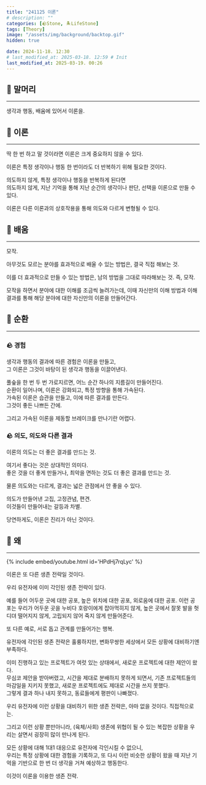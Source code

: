 ```yaml
---
title: "241125 이론"
# description: ""
categories: [🪨Stone, 🏝️LifeStone]
tags: [Theory]
image: "/assets/img/background/backtop.gif"
hidden: true

date: 2024-11-18. 12:30
# last_modified_at: 2025-03-18. 12:59 # Init
last_modified_at: 2025-03-19. 00:26
---
```


## 🗿 말머리

---

생각과 행동, 배움에 있어서 이론을.

## 🗿 이론

---

딱 한 번 하고 말 것이라면 이론은 크게 중요하지 않을 수 있다.  

이론은 특정 생각이나 행동 한 번이라도 더 반복하기 위해 필요한 것이다.  

의도하지 않게, 특정 생각이나 행동을 반복하게 된다면  
의도하지 않게, 지난 기억을 통해 지난 순간의 생각이나 판단, 선택을 이론으로 만들 수 있다.  

이론은 다른 이론과의 상호작용을 통해 의도와 다르게 변형될 수 있다.  

## 🗿 배움

---

모작.  

아무것도 모르는 분야를 효과적으로 배울 수 있는 방법은, 결국 직접 해보는 것.  

이를 더 효과적으로 만들 수 있는 방법은, 남의 방법을 그대로 따라해보는 것. 즉, 모작.  

모작을 하면서 분야에 대한 이해를 조금씩 늘려가는데, 이때 자신만의 이해 방법과 이해 결과를 통해 해당 분야에 대한 자신만의 이론을 만들어간다.  

## 🗿 순환

---

### 🪨 경험

생각과 행동의 결과에 따른 경험은 이론을 만들고,  
그 이론은 그것이 바탕이 된 생각과 행동을 이끌어낸다.  

풀숲을 한 번 두 번 가로지르면, 어느 순간 하나의 지름길이 만들어진다.  
순환이 일어나며, 이론은 강화되고, 특정 방향을 통해 가속된다.  
가속된 이론은 습관을 만들고, 이에 따른 결과를 만든다.  
그것이 좋든 나쁘든 간에.  

그리고 가속된 이론을 제동할 브레이크를 만나기란 어렵다.  

### 🪨 의도, 의도와 다른 결과

이론의 의도는 더 좋은 결과를 만드는 것.  

여기서 좋다는 것은 상대적인 의미다.  
좋은 것을 더 좋게 만들거나, 최악을 면하는 것도 더 좋은 결과를 만드는 것.  

물론 의도와는 다르게, 결과는 넓은 관점에서 안 좋을 수 있다.  

의도가 만들어낸 고집, 고정관념, 편견.  
이것들이 만들어내는 갈등과 차별.  

당연하게도, 이론은 진리가 아닌 것이다.  

## 🗿 왜

---

{% include embed/youtube.html id='HPdHj7rqLyc' %}

이론은 또 다른 생존 전략일 것이다.  

우리 유전자에 이미 각인된 생존 전략이 있다.  

예를 들어 어두운 곳에 대한 공포, 높은 위치에 대한 공포, 외로움에 대한 공포.
이런 공포는 우리가 어두운 곳을 누비다 호랑이에게 잡아먹히지 않게, 높은 곳에서 잘못 발을 헛디뎌 떨어지지 않게, 고립되지 않어 죽지 않게 만들어준다.  

또 다른 예로, 서로 돕고 관계를 만들어가는 행복.  

유전자에 각인된 생존 전략은 훌륭하지만, 변화무쌍한 세상에서 모든 상황에 대비하기엔 부족하다.  

이미 진행하고 있는 프로젝트가 여럿 있는 상태에서, 새로운 프로젝트에 대한 제안이 왔다.  
무심코 제안을 받아버렸고, 시간을 제대로 분배하지 못하게 되면서, 기존 프로젝트들의 마감일을 지키지 못했고, 새로운 프로젝트에도 제대로 시간을 쓰지 못했다.  
그렇게 결과 하나 내지 못하고, 동료들에게 평판이 나빠졌다.  

우리 유전자에 이런 상황을 대비하기 위한 생존 전략은, 아마 없을 것이다. 직접적으로는.  

그리고 이런 상황 뿐만아니라, (육체/사회) 생존에 위협이 될 수 있는 복잡한 상황을 우리는 살면서 굉장히 많이 만나게 된다.  

모든 상황에 대해 1대1 대응으로 유전자에 각인시킬 수 없으니,  
우리는 특정 상황에 대한 경험을 기록하고, 또 다시 이런 비슷한 상황이 왔을 때 지난 기억을 기반으로 한 번 더 생각을 거쳐 예상하고 행동한다.  

이것이 이론을 이용한 생존 전략.  
